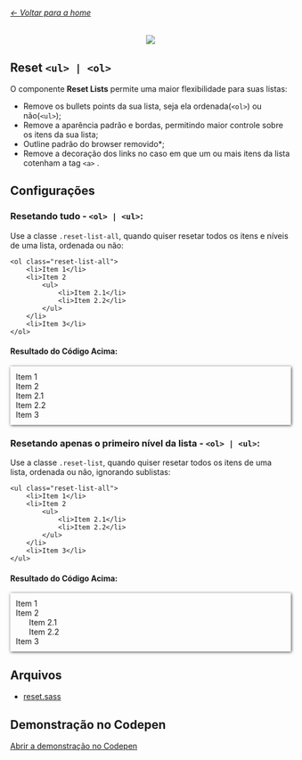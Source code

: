 ###### [← Voltar para a home](/)

<style>

.sample-output{
    padding: 10px;
    box-shadow: 1px 1px 5px #404040;
}
/* Resetar o primeiro nível da lista, mas o bullets das sublistas*/
.reset-list {
  padding: 0;
  margin: 0;
  border: 0;
  color: inherit;
  -webkit-appearance: none;
  background-color: transparent;
  font: inherit;
  vertical-align: baseline;
  list-style-type: none;
}
.reset-list a {
  color: inherit;
  text-decoration: none;
}
.reset-list li {
  list-style-type: none;
}

/* Resetar todos os níveis da lista*/
.reset-list-all {
  padding: 0;
  margin: 0;
  border: 0;
  color: inherit;
  -webkit-appearance: none;
  background-color: transparent;
  font: inherit;
  vertical-align: baseline;
  list-style-type: none;
}
.reset-list-all a {
  color: inherit;
  text-decoration: none;
}
.reset-list-all ul {
  list-style-type: none;
  padding: 0;
  margin: 0;
}
</style>

<p align="center">
<img src="https://user-images.githubusercontent.com/3299130/61169083-921d8e80-a52e-11e9-8884-51b3e5653242.png" />
</p>

## Reset `<ul> | <ol>`

O componente **Reset Lists** permite uma maior flexibilidade para suas listas:

- Remove os bullets points da sua lista, seja ela ordenada(`<ol>`) ou não(`<ul>`);
- Remove a aparência padrão e bordas, permitindo maior controle sobre os itens da sua lista;
- Outline padrão do browser removido\*;
- Remove a decoração dos links no caso em que um ou mais itens da lista cotenham a tag `<a>` .


## Configurações

### Resetando tudo - `<ol> | <ul>`:

Use a classe `.reset-list-all`, quando quiser resetar todos os itens e níveis de uma lista, ordenada ou não:

```
<ol class="reset-list-all">
    <li>Item 1</li>
    <li>Item 2
        <ul>
            <li>Item 2.1</li>
            <li>Item 2.2</li>
        </ul>
    </li>
    <li>Item 3</li>
</ol>
```

#### Resultado do Código Acima:
<div class="sample-output">
    <ol class="reset-list-all">
        <li>Item 1</li>
        <li>Item 2
            <ul>
                <li>Item 2.1</li>
                <li>Item 2.2</li>
            </ul>
        </li>
        <li>Item 3</li>
    </ol>
</div>

### Resetando apenas o primeiro nível da lista - `<ol> | <ul>`:

Use a classe `.reset-list`, quando quiser resetar todos os itens de uma lista, ordenada ou não, ignorando sublistas:

```
<ul class="reset-list-all">
    <li>Item 1</li>
    <li>Item 2
        <ul>
            <li>Item 2.1</li>
            <li>Item 2.2</li>
        </ul>
    </li>
    <li>Item 3</li>
</ul>
```

#### Resultado do Código Acima:

<div class="sample-output">
    <ul class="reset-list">
        <li>Item 1</li>
        <li>Item 2
            <ul>
                <li>Item 2.1</li>
                <li>Item 2.2</li>
            </ul>
        </li>
        <li>Item 3</li>
    </ul>
</div>


## Arquivos

- [reset.sass](./reset.sass)

## Demonstração no Codepen

[Abrir a demonstração no Codepen]()
